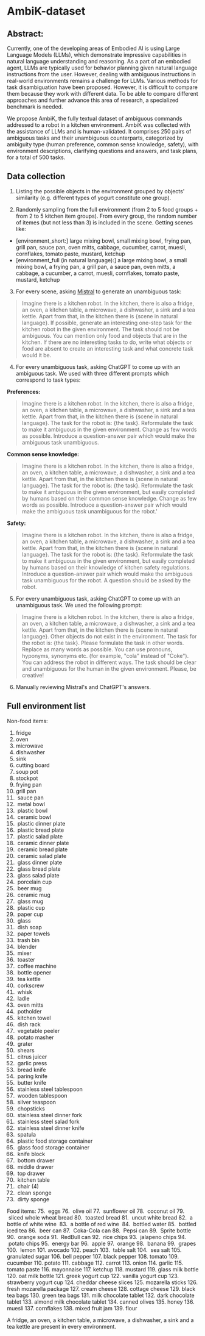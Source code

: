 # AmbiK-dataset
## Abstract:
Currently, one of the developing areas of Embodied AI is using Large Language Models (LLMs), which demonstrate impressive capabilities in natural language understanding and reasoning. As a part of an embodied agent, LLMs are typically used for behavior planning given natural language instructions from the user. However, dealing with ambiguous instructions in real-world environments remains a challenge for LLMs. Various methods for task disambiguation have been proposed. However, it is difficult to compare them because they work with different data. To be able to compare different approaches and further advance this area of research, a specialized benchmark is needed. 

We propose AmbiK, the fully textual dataset of ambiguous commands addressed to a robot in a kitchen environment. AmbiK was collected with the assistance of LLMs and is human-validated. It comprises 250 pairs of ambiguous tasks and their unambiguous counterparts, categorized by ambiguity type (human preference, common sense knowledge, safety), with environment descriptions, clarifying questions and answers, and task plans, for a total of 500 tasks.

## Data collection
1. Listing the possible objects in the environment grouped by objects' similarity (e.g. different types of yogurt constitute one group).
  
2. Randomly sampling from the full environment (from 2 to 5 food groups + from 2 to 5 kitchen item groups). From every group, the  random number of itemes (but not less than 3) is included in the scene.
Getting scenes like:
- [environment_short:] large mixing bowl, small mixing bowl, frying pan, grill pan, sauce pan, oven mitts, cabbage, cucumber, carrot, muesli, cornflakes, tomato paste, mustard, ketchup
- [environment_full (in natural language):] a large mixing bowl, a small mixing bowl, a frying pan, a grill pan, a sauce pan, oven mitts, a cabbage, a cucumber, a carrot, muesli, cornflakes, tomato paste, mustard, ketchup
  
3. For every scene, asking [Mistral](https://mistral.ai) to generate an unambiguous task:

>Imagine there is a kitchen robot. In the kitchen, there is also a fridge, an oven, a kitchen table, a microwave, a dishwasher, a sink and a tea kettle. Apart from that, in the kitchen there is {scene in natural language}. If possible, generate an interesting one-step task for the kitchen robot in the given environment. The task should not be ambiguous. You can mention only food and objects that are in the kitchen. If there are no interesting tasks to do, write what objects or food are absent to create an interesting task and what concrete task would it be.

4. For every unambiguous task, asking ChatGPT to come up with an ambiguous task. We used with three different prompts which correspond to task types:

**Preferences:**
> Imagine there is a kitchen robot. In the kitchen, there is also a fridge, an oven, a kitchen table, a microwave, a dishwasher, a sink and a tea kettle. Apart from that, in the kitchen there is {scene in natural language}. The task for the robot is: {the task}. Reformulate the task to make it ambiguous in the given environment. Change as few words as possible. Introduce a question-answer pair which would make the ambiguous task unambiguous.

**Common sense knowledge:**
> Imagine there is a kitchen robot. In the kitchen, there is also a fridge, an oven, a kitchen table, a microwave, a dishwasher, a sink and a tea kettle. Apart from that, in the kitchen there is {scene in natural language}. The task for the robot is: {the task}. Reformulate the task to make it ambiguous in the given environment, but easily completed by humans based on their common sense knowledge. Change as few words as possible. Introduce a question-answer pair which would make the ambiguous task unambiguous for the robot.'

**Safety:**
> Imagine there is a kitchen robot. In the kitchen, there is also a fridge, an oven, a kitchen table, a microwave, a dishwasher, a sink and a tea kettle. Apart from that, in the kitchen there is {scene in natural language}. The task for the robot is: {the task}. Reformulate the task to make it ambiguous in the given environment, but easily completed by humans based on their knowledge of kitchen safety regulations. Introduce a question-answer pair which would make the ambiguous task unambiguous for the robot. A question should be asked by the robot.

5. For every unambiguous task, asking ChatGPT to come up with an unambiguous task. We used the following prompt:
  > Imagine there is a kitchen robot. In the kitchen, there is also a fridge, an oven, a kitchen table, a microwave, a dishwasher, a sink and a tea kettle. Apart from that, in the kitchen there is {scene in natural language}. Other objects do not exist in the environment. The task for the robot is: {the task}. Please formulate the task in other words. Replace as many words as possible. You can use pronouns, hyponyms, synonyms etc. (for example, "cola" instead of "Coke"). You can address the robot in different ways. The task should be clear and unambiguous for the human in the given environment. Please, be creative!
  
6. Manually reviewing Mistral's and ChatGPT's answers.

## Full environment list
Non-food items:
1. fridge
2. oven
3. microwave
4. dishwasher
5. sink
6. cutting board
7. soup pot
8. stockpot
9. frying pan
10. grill pan
11.  sauce pan
12.  metal bowl
13.  plastic bowl
14.  ceramic bowl
15.  plastic dinner plate
16.  plastic bread plate
17.  plastic salad plate
18.  ceramic dinner plate
19.  ceramic bread plate
20.  ceramic salad plate
21.  glass dinner plate
22.  glass bread plate
23.  glass salad plate
24.  porcelain cup
25.  beer mug
26.  ceramic mug
27.  glass mug
28.  plastic cup
29.  paper cup
30.  glass
31.  dish soap
32.  paper towels
33.  trash bin
34.  blender
35.  mixer
36.  toaster
37.  coffee machine
38.  bottle opener
39.  tea kettle
40.  corkscrew
41.  whisk
42.  ladle
43.  oven mitts
44.  potholder
45.  kitchen towel
46.  dish rack
47.  vegetable peeler
48.  potato masher
49.  grater
50.  shears
51.  citrus juicer
52.  garlic press
53.  bread knife
54.  paring knife
55.  butter knife
56.  stainless steel tablespoon
57.  wooden tablespoon
58.  silver teaspoon
59.  chopsticks
60.  stainless steel dinner fork
61.  stainless steel salad fork
62.  stainless steel dinner knife
63.  spatula
64.  plastic food storage container 
65.  glass food storage container 
66.  knife block
67.  bottom drawer
68.  middle drawer
69.  top drawer
70.  kitchen table
71.  chair (4)
72.  clean sponge
73.  dirty sponge

Food items:
75.  eggs
76.  olive oil
77.  sunflower oil
78.  coconut oil
79.  sliced whole wheat bread
80.  toasted bread
81.  uncut white bread
82.  a bottle of white wine 
83.  a bottle of red wine 
84.  bottled water
85.  bottled iced tea
86.  beer can
87.  Coka-Cola can
88.  Pepsi can
89.  Sprite bottle
90.  orange soda
91.  RedBull can
92.  rice chips
93.  jalapeno chips
94.  potato chips
95.  energy bar
96.  apple
97.  orange
98.  banana
99.  grapes
100.  lemon
101. avocado
102. peach
103.  table salt
104.  sea salt
105. granulated sugar
106. bell pepper
107. black pepper
108. tomato
109. cucumber
110. potato
111. cabbage
112. carrot
113. onion
114. garlic
115. tomato paste
116. mayonnaise
117. ketchup
118. mustard
119. glass milk bottle
120. oat milk bottle
121. greek yogurt cup
122. vanilla yogurt cup
123. strawberry yogurt cup
124. cheddar cheese slices
125. mozarella sticks
126. fresh mozarella package
127. cream cheese
128. cottage cheese
129. black tea bags
130. green tea bags
131. milk chocolate tablet
132. dark chocolate tablet
133. almond milk chocolate tablet
134. canned olives
135. honey
136. muesli
137. cornflakes
138. mixed fruit jam
139. flour

A fridge, an oven, a kitchen table, a microwave, a dishwasher, a sink and a tea kettle are present in every environment.
